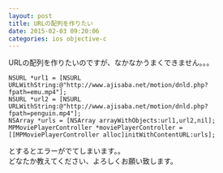 ```yaml
---
layout: post
title: URLの配列を作りたい
date: 2015-02-03 09:20:06
categories: ios objective-c
---
```

<p>URLの配列を作りたいのですが、なかなかうまくできません。。。 </p>

```
NSURL *url1 = [NSURL URLWithString:@"http://www.ajisaba.net/motion/dnld.php?fpath=emu.mp4"]; 
NSURL *url2 = [NSURL URLWithString:@"http://www.ajisaba.net/motion/dnld.php?fpath=penguin.mp4"];      
NSArray *urls = [NSArray arrayWithObjects:url1,url2,nil]; 
MPMoviePlayerController *moviePlayerController = [[MPMoviePlayerController alloc]initWithContentURL:urls]; 
```

<p>とするとエラーがでてしまいます。。 <br>
どなたか教えてください、よろしくお願い致します。</p>
